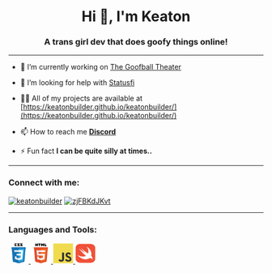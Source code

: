 <h1 align="center">Hi 👋, I'm Keaton</h1>
<h3 align="center">A trans girl dev that does goofy things online!</h3>

<hr>

- 🔭 I’m currently working on [The Goofball Theater](https://goofballtheater.github.io/goofball/)

- 🤝 I’m looking for help with [Statusfi](https://keatonbuilder.github.io/statusfi)

- 👨‍💻 All of my projects are available at [https://keatonbuilder.github.io/keatonbuilder/](https://keatonbuilder.github.io/keatonbuilder/)

- 📫 How to reach me **[Discord](https://discord.gg/zjFBKdJKvt)**

- ⚡ Fun fact **I can be quite silly at times..**

<hr>

<h3 align="left">Connect with me:</h3>
<p align="left">
<a href="https://twitter.com/keatonbuilder" target="blank"><img align="center" src="https://raw.githubusercontent.com/rahuldkjain/github-profile-readme-generator/master/src/images/icons/Social/twitter.svg" alt="keatonbuilder" height="30" width="40" /></a>
<a href="https://discord.gg/zjFBKdJKvt" target="blank"><img align="center" src="https://raw.githubusercontent.com/rahuldkjain/github-profile-readme-generator/master/src/images/icons/Social/discord.svg" alt="zjFBKdJKvt" height="30" width="40" /></a>
</p>

<hr>

<h3 align="left">Languages and Tools:</h3>
<p align="left"> <a href="https://www.w3schools.com/css/" target="_blank" rel="noreferrer"> <img src="https://raw.githubusercontent.com/devicons/devicon/master/icons/css3/css3-original-wordmark.svg" alt="css3" width="40" height="40"/> </a> <a href="https://www.w3.org/html/" target="_blank" rel="noreferrer"> <img src="https://raw.githubusercontent.com/devicons/devicon/master/icons/html5/html5-original-wordmark.svg" alt="html5" width="40" height="40"/> </a> <a href="https://developer.mozilla.org/en-US/docs/Web/JavaScript" target="_blank" rel="noreferrer"> <img src="https://raw.githubusercontent.com/devicons/devicon/master/icons/javascript/javascript-original.svg" alt="javascript" width="40" height="40"/> </a> <a href="https://developer.apple.com/swift/" target="_blank" rel="noreferrer"> <img src="https://raw.githubusercontent.com/devicons/devicon/master/icons/swift/swift-original.svg" alt="swift" width="40" height="40"/> </a> </p>
